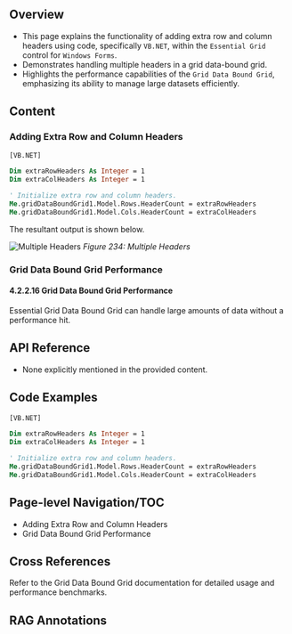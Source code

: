 <!--
source: image
domain: syncfusion-sdk
task: pdf-ocr-to-markdown
language: en (keep original; do not translate)
source_filename: page_583.jpeg
document_name: grid
page_number: 583
page_id: grid#page_583
product: Syncfusion Winforms
version: 11.4.0.26
timestamp: 2025-08-09T06:26:05Z
fidelity: lossless
-->

## Overview

- This page explains the functionality of adding extra row and column headers using code, specifically `VB.NET`, within the `Essential Grid` control for `Windows Forms`. 
- Demonstrates handling multiple headers in a grid data-bound grid.
- Highlights the performance capabilities of the `Grid Data Bound Grid`, emphasizing its ability to manage large datasets efficiently.

## Content

### Adding Extra Row and Column Headers

```vb
[VB.NET]

Dim extraRowHeaders As Integer = 1
Dim extraColHeaders As Integer = 1

' Initialize extra row and column headers.
Me.gridDataBoundGrid1.Model.Rows.HeaderCount = extraRowHeaders
Me.gridDataBoundGrid1.Model.Cols.HeaderCount = extraColHeaders
```

The resultant output is shown below.

![Multiple Headers](https://example.com/figure_234.png)
*Figure 234: Multiple Headers*

### Grid Data Bound Grid Performance

#### 4.2.2.16 Grid Data Bound Grid Performance

Essential Grid Data Bound Grid can handle large amounts of data without a performance hit.

## API Reference

- None explicitly mentioned in the provided content.

## Code Examples

```vb
[VB.NET]

Dim extraRowHeaders As Integer = 1
Dim extraColHeaders As Integer = 1

' Initialize extra row and column headers.
Me.gridDataBoundGrid1.Model.Rows.HeaderCount = extraRowHeaders
Me.gridDataBoundGrid1.Model.Cols.HeaderCount = extraColHeaders
```

## Page-level Navigation/TOC

- Adding Extra Row and Column Headers
- Grid Data Bound Grid Performance

## Cross References

Refer to the Grid Data Bound Grid documentation for detailed usage and performance benchmarks.

## RAG Annotations

<!-- tags: [Syncfusion, Winforms, Grid, DataBoundGrid, Windows Forms, Extra Headers, Performance, VB.NET] keywords: [Essential Grid, Grid Data Bound Grid, Multiple Headers, Performance, Windows Forms] -->